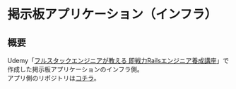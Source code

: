 # 掲示板アプリケーション（インフラ）
## 概要
Udemy「[フルスタックエンジニアが教える 即戦力Railsエンジニア養成講座](https://www.udemy.com/course/rails-kj/)」で作成した掲示板アプリケーションのインフラ側。  
アプリ側のリポジトリは[コチラ](https://github.com/KoheiNishino/udemy-rails-kj)。
